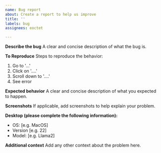 ```yaml
---
name: Bug report
about: Create a report to help us improve
title: ''
labels: bug
assignees: eoctet

---
```


**Describe the bug**
A clear and concise description of what the bug is.

**To Reproduce**
Steps to reproduce the behavior:
1. Go to '...'
2. Click on '....'
3. Scroll down to '....'
4. See error

**Expected behavior**
A clear and concise description of what you expected to happen.

**Screenshots**
If applicable, add screenshots to help explain your problem.

**Desktop (please complete the following information):**
 - OS: [e.g. MacOS]
 - Version [e.g. 22]
 - Model: [e.g. Llama2]

**Additional context**
Add any other context about the problem here.
